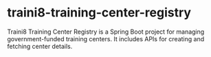 # traini8-training-center-registry
Traini8 Training Center Registry is a Spring Boot project for managing government-funded training centers. It includes APIs for creating and fetching center details. 
